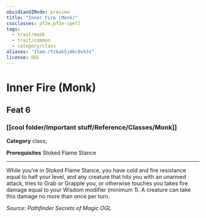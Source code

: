 ```yaml
---
obsidianUIMode: preview
title: "Inner Fire (Monk)"
cssclasses: pf2e,pf2e-spell
tags:
  - trait/monk
  - trait/common
  - category/class
aliases: "Item.rYzbakSjA6c0vk51"
license: OGL
---
```

# Inner Fire (Monk)
## Feat 6
### [[cool folder/Important stuff/Reference/Classes/Monk]]

**Category** class; 



**Prerequisites** Stoked Flame Stance
* * *
While you're in Stoked Flame Stance, you have cold and fire resistance equal to half your level, and any creature that hits you with an unarmed attack, tries to Grab or Grapple you, or otherwise touches you takes fire damage equal to your Wisdom modifier (minimum 1). A creature can take this damage no more than once per turn.

*Source: Pathfinder Secrets of Magic*
*OGL*